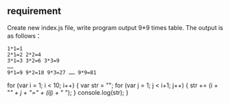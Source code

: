 ## requirement

Create new index.js file, write program output 9*9 times table. The output is as follows：

```
1*1=1
2*1=2 2*2=4
3*1=3 3*2=6 3*3=9
……
9*1=9 9*2=18 9*3=27 …… 9*9=81
```
for (var i = 1; i < 10; i++) {
    var str = "";
    for (var j = 1; j < i+1; j++) {
        str += (i + "*" + j + "=" + (i*j) + " ");
    }
    console.log(str);
}
